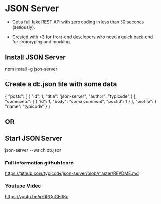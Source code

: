 # JSON Server

- Get a full fake REST API with zero coding in less than 30 seconds (seriously).

- Created with <3 for front-end developers who need a quick back-end for prototyping and mocking.



## Install JSON Server

npm install -g json-server



## Create a db.json file with some data

{
  "posts": [
    { "id": 1, "title": "json-server", "author": "typicode" }
  ],
  "comments": [
    { "id": 1, "body": "some comment", "postId": 1 }
  ],
  "profile": { "name": "typicode" }
}



## OR

## Start JSON Server

json-server --watch db.json



### Full information github learn

https://github.com/typicode/json-server/blob/master/README.md

### Youtube Video

https://youtu.be/u7dPGuGB0Kc
